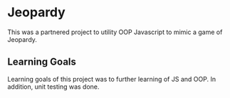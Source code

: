 # Jeopardy
This was a partnered project to utility OOP Javascript to mimic a game of Jeopardy.

## Learning Goals

Learning goals of this project was to further learning of JS and OOP. In addition, unit testing was done.
